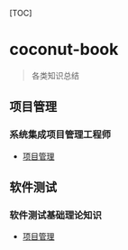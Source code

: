 [TOC]

# coconut-book

>各类知识总结

## 项目管理

### 系统集成项目管理工程师 

- [项目管理](ProjectManagement/projectManagement.md)

## 软件测试

### 软件测试基础理论知识

- [项目管理](SoftwareTestingTheory/SoftwareTestingTheory.md)

